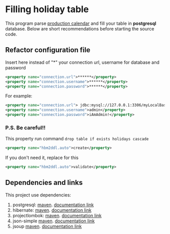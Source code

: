 # Filling holiday table
<p>This program parse <a href="http://xmlcalendar.ru">production calendar</a> and fill your table in <b>postgresql</b> database. Below are short recommendations before starting the source code. </p>

## Refactor configuration file

<p>Insert here instead of "*" your connection url, username for database and password</p>

```xml 
<property name="connection.url">******</property>
<property name="connection.username">******</property>
<property name="connection.password">******</property>
```

<p>For example:</p>

```xml
<property name="connection.url"> jdbc:mysql://127.0.0.1:3306/myLocalBase</property>
<property name="connection.username">admin</property>
<property name="connection.password">iAmAdmin!</property>
```
### P.S. Be careful!! 

This property run command ```drop table if exists holidays cascade```

```xml
<property name="hbm2ddl.auto">create</property>
```

If you don't need it, replace for this 

```xml
<property name="hbm2ddl.auto">validate</property>
```



## Dependencies and links

This project use dependencies:

1. postgresql: <a href="https://mvnrepository.com/artifact/org.postgresql/postgresql/42.2.19">maven</a>. <a href="https://jdbc.postgresql.org/">documentation link</a>
2. hibernate: <a href="https://mvnrepository.com/artifact/org.hibernate/hibernate-core/5.4.28.Final">maven</a>. <a href="https://hibernate.org/orm/documentation/5.4/">documentation link</a>
3. projectlombok:  <a href="https://mvnrepository.com/artifact/org.projectlombok/lombok/1.18.18">maven</a>. <a href="https://projectlombok.org/features/all">documentation link</a>
4. json-simple <a href="https://mvnrepository.com/artifact/com.googlecode.json-simple/json-simple/1.1.1">maven</a>. <a href="https://code.google.com/archive/p/json-simple/">documentation link</a>
5. jsoup <a href="https://mvnrepository.com/artifact/org.jsoup/jsoup/1.13.1">maven</a>. <a href="https://jsoup.org/">documentation link</a>